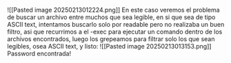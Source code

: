 ![[Pasted image 20250213012224.png]]
En este caso veremos el problema de buscar un archivo entre muchos que sea legible, en si que sea de tipo ASCII text, intentamos buscarlo solo por readable pero no realizaba un buen filtro, asi que recurrimos a el -exec para ejecutar un comando dentro de los archivos encontrados, luego los grepeamos para filtrar solo los que sean legibles, osea ASCII text, y listo:
![[Pasted image 20250213013153.png]]
Password encontrada!